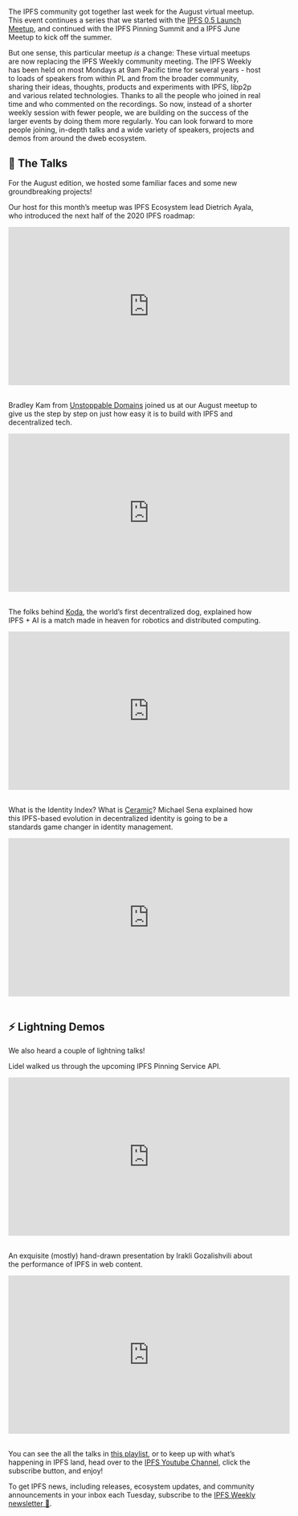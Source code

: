 The IPFS community got together last week for the August virtual meetup. This event continues a series that we started with the [IPFS 0.5 Launch Meetup](https://www.youtube.com/watch?v=G8FvB_0HlCE), and continued with the IPFS Pinning Summit and a IPFS June Meetup to kick off the summer.

But one sense, this particular meetup *is* a change: These virtual meetups are now replacing the IPFS Weekly community meeting. The IPFS Weekly has been held on most Mondays at 9am Pacific time for several years - host to loads of speakers from within PL and from the broader community, sharing their ideas, thoughts, products and experiments with IPFS, libp2p and various related technologies. Thanks to all the people who joined in real time and who commented on the recordings. So now, instead of a shorter weekly session with fewer people, we are building on the success of the larger events by doing them more regularly. You can look forward to more people joining, in-depth talks and a wide variety of speakers, projects and demos from around the dweb ecosystem.

## 📣 The Talks

For the August edition, we hosted some familiar faces and some new groundbreaking projects!

Our host for this month’s meetup was IPFS Ecosystem lead Dietrich Ayala, who introduced the next half of the 2020 IPFS roadmap:

<iframe width="560" height="315" src="https://youtu.be/mBFYKesErvI" frameborder="0" allow="accelerometer; autoplay; encrypted-media; gyroscope; picture-in-picture" allowfullscreen></iframe>
<br/>
<br/>

Bradley Kam from [Unstoppable Domains](https://unstoppabledomains.com) joined us at our August meetup to give us the step by step on just how easy it is to build with IPFS and decentralized tech. 

<iframe width="560" height="315" src="https://youtu.be/1XhI-1FMnSA" frameborder="0" allow="accelerometer; autoplay; encrypted-media; gyroscope; picture-in-picture" allowfullscreen></iframe>
<br/>
<br/>

The folks behind [Koda](https://twitter.com/KodaRobotDog), the world’s first decentralized dog, explained how IPFS + AI is a match made in heaven for robotics and distributed computing. 

<iframe width="560" height="315" src="https://youtu.be/2Al81DPnhgI" frameborder="0" allow="accelerometer; autoplay; encrypted-media; gyroscope; picture-in-picture" allowfullscreen></iframe>
<br/>
<br/>

What is the Identity Index? What is [Ceramic](https://www.ceramic.network)? Michael Sena explained how this IPFS-based evolution in decentralized identity is going to be a standards game changer in identity management.
 
<iframe width="560" height="315" src="https://youtu.be/JchPC-jKjJU" frameborder="0" allow="accelerometer; autoplay; encrypted-media; gyroscope; picture-in-picture" allowfullscreen></iframe>
<br/>
<br/>

## ⚡️ Lightning Demos

We also heard a couple of lightning talks!

Lidel walked us through the upcoming IPFS Pinning Service API.

<iframe width="560" height="315" src="https://youtu.be/xQt2k493dGQ" frameborder="0" allow="accelerometer; autoplay; encrypted-media; gyroscope; picture-in-picture" allowfullscreen></iframe>
<br/>
<br/>

An exquisite (mostly) hand-drawn presentation by Irakli Gozalishvili about the performance of IPFS in web content. 

<iframe width="560" height="315" src="https://youtu.be/gVLiW2sgle4" frameborder="0" allow="accelerometer; autoplay; encrypted-media; gyroscope; picture-in-picture" allowfullscreen></iframe>
<br/>
<br/>

You can see the all the talks in [this playlist](https://www.youtube.com/watch?v=mBFYKesErvI&list=PLuhRWgmPaHtToVYaDkd6ZTwB2Lo30s1vB&index=10), or to keep up with what’s happening in IPFS land, head over to the [IPFS Youtube Channel](https://www.youtube.com/channel/UCdjsUXJ3QawK4O5L1kqqsew), click the subscribe button, and enjoy!

To get IPFS news, including releases, ecosystem updates, and community announcements in your inbox each Tuesday, subscribe to the [IPFS Weekly newsletter 💌](http://eepurl.com/gL2Pi5).
